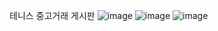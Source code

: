 테니스 중고거래 게시판
![image](https://github.com/OhMinSuk/Tennis-Board-JSP/assets/113233105/fbd48951-8d9a-4939-b90a-05e45acf00e0)
![image](https://github.com/OhMinSuk/Tennis-Board-JSP/assets/113233105/795653e7-0e50-4b41-8413-4479864eccc7)
![image](https://github.com/OhMinSuk/Tennis-Board-JSP/assets/113233105/ea86dab2-87c5-4ca2-951e-9c505529550f)

